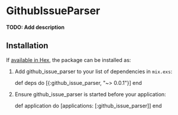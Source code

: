 # GithubIssueParser

**TODO: Add description**

## Installation

If [available in Hex](https://hex.pm/docs/publish), the package can be installed as:

  1. Add github_issue_parser to your list of dependencies in `mix.exs`:

        def deps do
          [{:github_issue_parser, "~> 0.0.1"}]
        end

  2. Ensure github_issue_parser is started before your application:

        def application do
          [applications: [:github_issue_parser]]
        end

